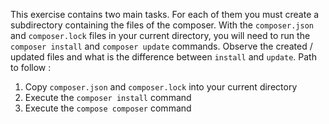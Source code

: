 This exercise contains two main tasks. For each of them you must create a subdirectory containing the files of the composer.
With the `composer.json` and `composer.lock` files in your current directory, you will need to run the `composer install` and `composer update` commands. Observe the created / updated files and what is the difference between `install` and `update`.
Path to follow :
1. Copy `composer.json` and `composer.lock` into your current directory 
2. Execute the `composer install` command
3. Execute the `compose composer` command